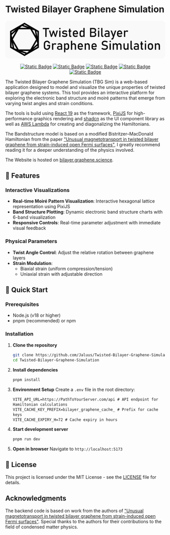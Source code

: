 # Twisted Bilayer Graphene Simulation

![TBG Sim Logo](public/TBGSim_Logo_Text.png)

<div align="center">

[![Static Badge](https://img.shields.io/badge/Website-Online-Online?style=flat)](https://bilayer.graphene.science)
[![Static Badge](https://img.shields.io/badge/React-19.1.0-58c4dc?style=flat)](https://react.dev/)
[![Static Badge](https://img.shields.io/badge/PixiJS-8.10.1-c2185b?style=flat)](https://pixijs.com/)
[![Static Badge](https://img.shields.io/badge/shadcn-2.7.0-white?style=flat)](https://ui.shadcn.com/)
[![Static Badge](https://img.shields.io/badge/AWS_Lambda-Online-Online?style=flat)](https://aws.amazon.com/lambda/)

</div>

The Twisted Bilayer Graphene Simulation (TBG Sim) is a web-based application designed to model and visualize the unique properties of twisted bilayer graphene systems.
This tool provides an interactive platform for exploring the electronic band structure and moiré patterns that emerge from varying twist angles and strain conditions.

The tools is build using [React 19](https://react.dev/) as the framework, [PixiJS](https://pixijs.com/) for high-performance graphics rendering and [shadcn](https://ui.shadcn.com/) as the UI component library as well as [AWS Lambda](https://aws.amazon.com/lambda/) for creating and diagonalizing the Hamiltonians.

The Bandstructure model is based on a modified Bistritzer–MacDonald Hamiltonian from the paper ["Unusual magnetotransport in twisted bilayer graphene from strain-induced open Fermi surfaces"](https://www.pnas.org/doi/10.1073/pnas.2307151120), I greatly recommend reading it for a deeper understanding of the physics involved.

The Website is hosted on [bilayer.graphene.science](https://bilayer.graphene.science).

## 🔬 Features

### Interactive Visualizations

- **Real-time Moiré Pattern Visualization**: Interactive hexagonal lattice representation using PixiJS
- **Band Structure Plotting**: Dynamic electronic band structure charts with 6-band visualization
- **Responsive Controls**: Real-time parameter adjustment with immediate visual feedback

### Physical Parameters

- **Twist Angle Control**: Adjust the relative rotation between graphene layers
- **Strain Modulation**:
  - Biaxial strain (uniform compression/tension)
  - Uniaxial strain with adjustable direction

## 🚀 Quick Start

### Prerequisites

- Node.js (v18 or higher)
- pnpm (recommended) or npm

### Installation

1. **Clone the repository**

   ```bash
   git clone https://github.com/Jaluus/Twisted-Bilayer-Graphene-Simulation.git
   cd Twisted-Bilayer-Graphene-Simulation
   ```

2. **Install dependencies**

   ```bash
   pnpm install
   ```

3. **Environment Setup**
   Create a `.env` file in the root directory:

   ```env
   VITE_API_URL=https://PathToYourServer.com/api # API endpoint for Hamiltonian calculations
   VITE_CACHE_KEY_PREFIX=bilayer_graphene_cache_ # Prefix for cache keys
   VITE_CACHE_EXPIRY_H=72 # Cache expiry in hours
   ```

4. **Start development server**

   ```bash
   pnpm run dev
   ```

5. **Open in browser**
   Navigate to `http://localhost:5173`

## 📄 License

This project is licensed under the MIT License - see the [LICENSE](LICENSE) file for details.

## Acknowledgments

The backend code is based on work from the authors of ["Unusual magnetotransport in twisted bilayer graphene from strain-induced open Fermi surfaces"](https://www.pnas.org/doi/10.1073/pnas.2307151120). Special thanks to the authors for their contributions to the field of condensed matter physics.
